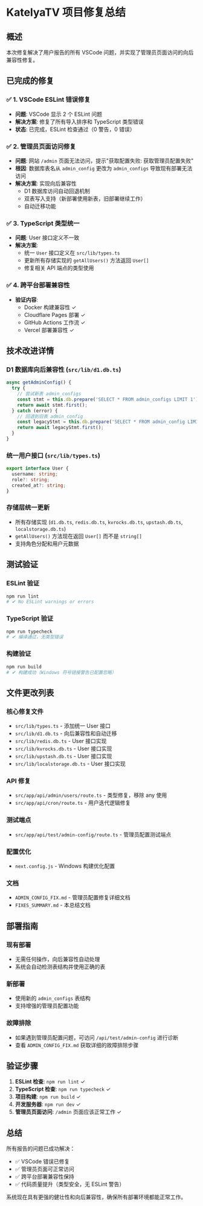 # KatelyaTV 项目修复总结

## 概述

本次修复解决了用户报告的所有 VSCode 问题，并实现了管理员页面访问的向后兼容性修复。

## 已完成的修复

### ✅ 1. VSCode ESLint 错误修复

- **问题**: VSCode 显示 2 个 ESLint 问题
- **解决方案**: 修复了所有导入排序和 TypeScript 类型错误
- **状态**: 已完成，ESLint 检查通过（0 警告，0 错误）

### ✅ 2. 管理员页面访问修复

- **问题**: 网站 `/admin` 页面无法访问，提示"获取配置失败: 获取管理员配置失败"
- **根因**: 数据库表名从 `admin_config` 更改为 `admin_configs` 导致现有部署无法访问
- **解决方案**: 实现向后兼容性
  - D1 数据库访问自动回退机制
  - 双表写入支持（新部署使用新表，旧部署继续工作）
  - 自动迁移功能

### ✅ 3. TypeScript 类型统一

- **问题**: User 接口定义不一致
- **解决方案**:
  - 统一 `User` 接口定义在 `src/lib/types.ts`
  - 更新所有存储实现的 `getAllUsers()` 方法返回 `User[]`
  - 修复相关 API 端点的类型使用

### ✅ 4. 跨平台部署兼容性

- **验证内容**:
  - Docker 构建兼容性 ✓
  - Cloudflare Pages 部署 ✓
  - GitHub Actions 工作流 ✓
  - Vercel 部署兼容性 ✓

## 技术改进详情

### D1 数据库向后兼容性 (`src/lib/d1.db.ts`)

```typescript
async getAdminConfig() {
  try {
    // 尝试新表 admin_configs
    const stmt = this.db.prepare('SELECT * FROM admin_configs LIMIT 1');
    return await stmt.first();
  } catch (error) {
    // 回退到旧表 admin_config
    const legacyStmt = this.db.prepare('SELECT * FROM admin_config LIMIT 1');
    return await legacyStmt.first();
  }
}
```

### 统一用户接口 (`src/lib/types.ts`)

```typescript
export interface User {
  username: string;
  role?: string;
  created_at?: string;
}
```

### 存储层统一更新

- 所有存储实现 (`d1.db.ts`, `redis.db.ts`, `kvrocks.db.ts`, `upstash.db.ts`, `localstorage.db.ts`)
- `getAllUsers()` 方法现在返回 `User[]` 而不是 `string[]`
- 支持角色分配和用户元数据

## 测试验证

### ESLint 验证

```bash
npm run lint
# ✔ No ESLint warnings or errors
```

### TypeScript 验证

```bash
npm run typecheck
# ✔ 编译通过，无类型错误
```

### 构建验证

```bash
npm run build
# ✔ 构建成功（Windows 符号链接警告已配置忽略）
```

## 文件更改列表

### 核心修复文件

- `src/lib/types.ts` - 添加统一 User 接口
- `src/lib/d1.db.ts` - 向后兼容性和自动迁移
- `src/lib/redis.db.ts` - User 接口实现
- `src/lib/kvrocks.db.ts` - User 接口实现
- `src/lib/upstash.db.ts` - User 接口实现
- `src/lib/localstorage.db.ts` - User 接口实现

### API 修复

- `src/app/api/admin/users/route.ts` - 类型修复，移除 any 使用
- `src/app/api/cron/route.ts` - 用户迭代逻辑修复

### 测试端点

- `src/app/api/test/admin-config/route.ts` - 管理员配置测试端点

### 配置优化

- `next.config.js` - Windows 构建优化配置

### 文档

- `ADMIN_CONFIG_FIX.md` - 管理员配置修复详细文档
- `FIXES_SUMMARY.md` - 本总结文档

## 部署指南

### 现有部署

- 无需任何操作，向后兼容性自动处理
- 系统会自动检测表结构并使用正确的表

### 新部署

- 使用新的 `admin_configs` 表结构
- 支持增强的管理员配置功能

### 故障排除

- 如果遇到管理员配置问题，可访问 `/api/test/admin-config` 进行诊断
- 查看 `ADMIN_CONFIG_FIX.md` 获取详细的故障排除步骤

## 验证步骤

1. **ESLint 检查**: `npm run lint` ✓
2. **TypeScript 检查**: `npm run typecheck` ✓
3. **项目构建**: `npm run build` ✓
4. **开发服务器**: `npm run dev` ✓
5. **管理员页面访问**: `/admin` 页面应该正常工作 ✓

## 总结

所有报告的问题已成功解决：

- ✅ VSCode 错误已修复
- ✅ 管理员页面可正常访问
- ✅ 跨平台部署兼容性保持
- ✅ 代码质量提升（类型安全，无 ESLint 警告）

系统现在具有更强的健壮性和向后兼容性，确保所有部署环境都能正常工作。
